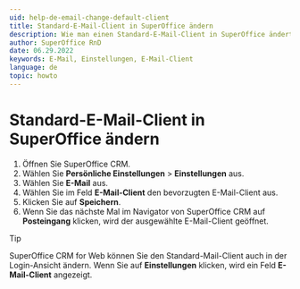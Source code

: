 ```yaml
---
uid: help-de-email-change-default-client
title: Standard-E-Mail-Client in SuperOffice ändern
description: Wie man einen Standard-E-Mail-Client in SuperOffice ändert
author: SuperOffice RnD
date: 06.29.2022
keywords: E-Mail, Einstellungen, E-Mail-Client
language: de
topic: howto
---
```


# Standard-E-Mail-Client in SuperOffice ändern

1. Öffnen Sie SuperOffice CRM.
2. Wählen Sie <i class="ph ph-user-circle" aria-hidden="true"></i> **Persönliche Einstellungen** > **Einstellungen** aus.
3. Wählen Sie **E-Mail** aus.
4. Wählen Sie im Feld **E-Mail-Client** den bevorzugten E-Mail-Client aus.
5. Klicken Sie auf **Speichern**.
6. Wenn Sie das nächste Mal im Navigator von SuperOffice CRM auf **Posteingang** klicken, wird der ausgewählte E-Mail-Client geöffnet.

> [!TIP]
> SuperOffice CRM for Web können Sie den Standard-Mail-Client auch in der Login-Ansicht ändern. Wenn Sie auf **Einstellungen** klicken, wird ein Feld **E-Mail-Client** angezeigt.
